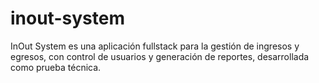 # inout-system

InOut System es una aplicación fullstack para la gestión de ingresos y egresos, con control de usuarios y generación de reportes, desarrollada como prueba técnica.
